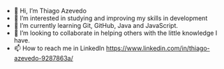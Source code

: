 - 👋 Hi, I’m Thiago Azevedo
- 👀 I’m interested in studying and improving my skills in development
- 🌱 I’m currently learning Git, GitHub, Java and JavaScript.
- 💞️ I’m looking to collaborate in helping others with the little knowledge I have.
- 📫 How to reach me  in LinkedIn https://www.linkedin.com/in/thiago-azevedo-9287863a/

<!---
Thiaguinho94/Thiaguinho94 is a ✨ special ✨ repository because its `README.md` (this file) appears on your GitHub profile.
You can click the Preview link to take a look at your changes.
--->
